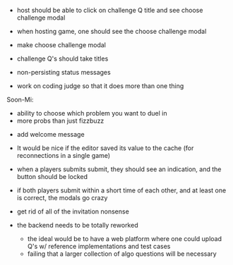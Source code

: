 * host should be able to click on challenge Q title and see choose challenge modal
* when hosting game, one should see the choose challenge modal
* make choose challenge modal
* challenge Q's should take titles

* non-persisting status messages

* work on coding judge so that it does more than one thing

Soon-Mi:
* ability to choose which problem you want to duel in
* more probs than just fizzbuzz

- add welcome message
​
- It would be nice if the editor saved its value to the cache (for reconnections in a single game)
​
- when a players submits submit, they should see an indication, and the button should be locked

- if both players submit within a short time of each other, and at least one is correct, the modals go crazy

- get rid of all of the invitation nonsense  

- the backend needs to be totally reworked
  - the ideal would be to have a web platform where one could upload Q's w/ reference implementations and test cases
  - failing that a larger collection of algo questions will be necessary
